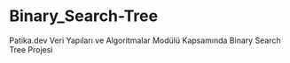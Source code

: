 # Binary_Search-Tree
Patika.dev Veri Yapıları ve Algoritmalar Modülü Kapsamında Binary Search Tree Projesi
